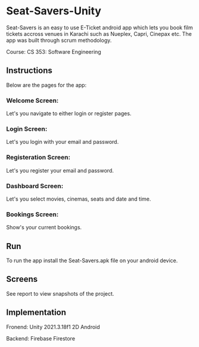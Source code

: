 # Seat-Savers-Unity

Seat-Savers is an easy to use E-Ticket android app which lets you book film tickets accross venues in Karachi such as Nueplex, Capri, Cinepax etc. The app was built through scrum methodology.

Course: CS 353: Software Engineering

## Instructions

Below are the pages for the app:

### Welcome Screen: 

Let's you navigate to either login or register pages.

### Login Screen:

Let's you login with your email and password.

### Registeration Screen:

Let's you register your email and password.

### Dashboard Screen:

Let's you select movies, cinemas, seats and date and time.

### Bookings Screen:

Show's your current bookings.

## Run

To run the app install the Seat-Savers.apk file on your android device.

## Screens

See report to view snapshots of the project.

## Implementation

Fronend: Unity 2021.3.18f1 2D Android

Backend: Firebase Firestore
